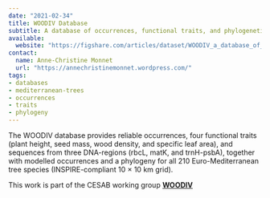 ```yaml
---
date: "2021-02-34"
title: WOODIV Database
subtitle: A database of occurrences, functional traits, and phylogenetic data for all Euro-Mediterranean trees
available:
  website: "https://figshare.com/articles/dataset/WOODIV_a_database_of_occurrences_functional_traits_and_phylogenetic_data_for_all_Euro-Mediterranean_trees/13952897/2"
contact:
  name: Anne-Christine Monnet
  url: "https://annechristinemonnet.wordpress.com/"
tags:
- databases
- mediterranean-trees
- occurrences
- traits
- phylogeny
---
```


The WOODIV database provides reliable occurrences, four functional traits (plant height, seed mass, wood density, and specific leaf area), and sequences from three DNA-regions (rbcL, matK, and trnH-psbA), together with modelled occurrences and a phylogeny for all 210 Euro-Mediterranean tree species (INSPIRE-compliant 10 × 10 km grid).

This work is part of the CESAB working group [**WOODIV**](https://www.fondationbiodiversite.fr/en/the-frb-in-action/programs-and-projects/le-cesab/woodiv/)

<!--more-->
